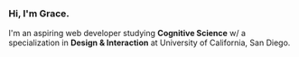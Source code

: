 ### Hi, I'm Grace. ###    
I'm an aspiring web developer studying **Cognitive Science** w/ a specialization in **Design & Interaction** at University of California, San Diego.
